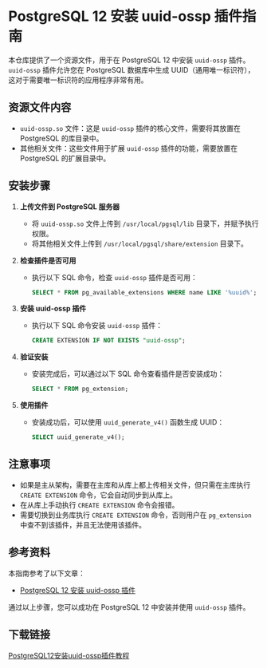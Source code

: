 # PostgreSQL 12 安装 uuid-ossp 插件指南

本仓库提供了一个资源文件，用于在 PostgreSQL 12 中安装 `uuid-ossp` 插件。`uuid-ossp` 插件允许您在 PostgreSQL 数据库中生成 UUID（通用唯一标识符），这对于需要唯一标识符的应用程序非常有用。

## 资源文件内容

- `uuid-ossp.so` 文件：这是 `uuid-ossp` 插件的核心文件，需要将其放置在 PostgreSQL 的库目录中。
- 其他相关文件：这些文件用于扩展 `uuid-ossp` 插件的功能，需要放置在 PostgreSQL 的扩展目录中。

## 安装步骤

1. **上传文件到 PostgreSQL 服务器**
   - 将 `uuid-ossp.so` 文件上传到 `/usr/local/pgsql/lib` 目录下，并赋予执行权限。
   - 将其他相关文件上传到 `/usr/local/pgsql/share/extension` 目录下。

2. **检查插件是否可用**
   - 执行以下 SQL 命令，检查 `uuid-ossp` 插件是否可用：
     ```sql
     SELECT * FROM pg_available_extensions WHERE name LIKE '%uuid%';
     ```

3. **安装 uuid-ossp 插件**
   - 执行以下 SQL 命令安装 `uuid-ossp` 插件：
     ```sql
     CREATE EXTENSION IF NOT EXISTS "uuid-ossp";
     ```

4. **验证安装**
   - 安装完成后，可以通过以下 SQL 命令查看插件是否安装成功：
     ```sql
     SELECT * FROM pg_extension;
     ```

5. **使用插件**
   - 安装成功后，可以使用 `uuid_generate_v4()` 函数生成 UUID：
     ```sql
     SELECT uuid_generate_v4();
     ```

## 注意事项

- 如果是主从架构，需要在主库和从库上都上传相关文件，但只需在主库执行 `CREATE EXTENSION` 命令，它会自动同步到从库上。
- 在从库上手动执行 `CREATE EXTENSION` 命令会报错。
- 需要切换到业务库执行 `CREATE EXTENSION` 命令，否则用户在 `pg_extension` 中查不到该插件，并且无法使用该插件。

## 参考资料

本指南参考了以下文章：
- [PostgreSQL 12 安装 uuid-ossp 插件](https://blog.csdn.net/yabignshi/article/details/134252306)

通过以上步骤，您可以成功在 PostgreSQL 12 中安装并使用 `uuid-ossp` 插件。

## 下载链接

[PostgreSQL12安装uuid-ossp插件教程](https://pan.quark.cn/s/2eb581ddc0ef)